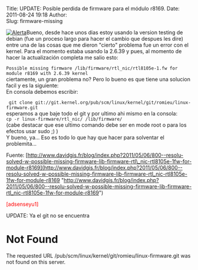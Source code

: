 Title: UPDATE: Posible perdida de firmware para el módulo r8169.
Date: 2011-08-24 19:18
Author:  
Slug: firmware-missing

[![Alerta](http://abr4xas.org/wp-content/uploads/2011/08/400px-Alerta_Roja_svg-150x150.png "Alerta")](http://abr4xas.org/wp-content/uploads/2011/08/400px-Alerta_Roja_svg.png)Bueno,
desde hace unos dias estoy usando la version testing de debian (fue un
proceso largo para hacer el cambio que despues les dire) entre una de
las cosas que me dieron "cierto" problema fue un error con el kernel.
Para el momento estaba usando la 2.6.39 y pues, al momento de hacer la
actualización completa me salio esto:

`Possible missing firmware /lib/firmware/rtl_nic/rtl8105e-1.fw for module r8169 with 2.6.39 kernel`  
ciertamente, un gran problema no? Pero lo bueno es que tiene una
solucion facil y es la siguiente:  
En consola debemos escribir:  

` git clone git://git.kernel.org/pub/scm/linux/kernel/git/romieu/linux-firmware.git`  
esperamos a que baje todo el git y por ultimo ahi mismo en la consola:  
`cp -r linux-firmware/rtl_nic/ /lib/firmware/`  
(cabe destacar que ese ultimo comando debe ser en mode root o para los
efectos usar sudo ;) )  
Y bueno, ya... Eso es todo lo que hay que hacer para solventar el
problemita...

Fuente:
[http://www.davidgis.fr/blog/index.php?2011/05/06/800--resolu-solved-w-possible-missing-firmware-lib-firmware-rtl\_nic-rtl8105e-1fw-for-module-r8169](http://www.davidgis.fr/blog/index.php?2011/05/06/800--resolu-solved-w-possible-missing-firmware-lib-firmware-rtl_nic-rtl8105e-1fw-for-module-r8169 "http://www.davidgis.fr/blog/index.php?2011/05/06/800--resolu-solved-w-possible-missing-firmware-lib-firmware-rtl_nic-rtl8105e-1fw-for-module-r8169")

<span style="color: #ff0000;">[adsenseyu1]</span>

UPDATE: Ya el git no se encuentra

Not Found
=========

The requested URL /pub/scm/linux/kernel/git/romieu/linux-firmware.git
was not found on this server.

 
